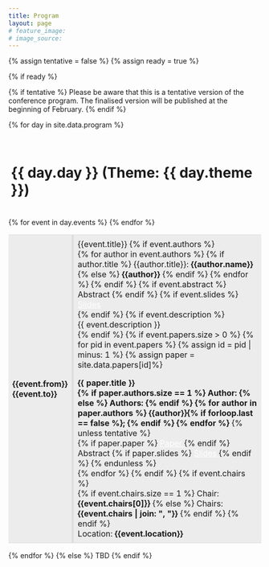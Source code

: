 ```yaml
---
title: Program
layout: page
# feature_image:
# image_source:
---
```


{% assign tentative = false %}
{% assign ready = true %}

{% if ready %}

{% if tentative %}
Please be aware that this is a tentative version of the conference program.
The finalised version will be published at the beginning of February.
{% endif %}

<style>
  td { padding: 8px;
    border-top: 1px solid #ddd;
    border-bottom: 1px solid #ddd;
  }
  .left-td {  border-right: 4px solid #ddd; }
  .right-td {  border-left: 4px solid #ddd; }
  .presentation { margin-top: 1em; }
  .btn:focus { outline: 0 !important; }
</style>

{% for day in site.data.program %}

<div style="margin-top:30px;background-color:{{ day.color }};border-radius: 5px 5px 0px 0px;padding-left: 5px;padding-bottom: 20px;padding-top: 1px;"><h1>{{ day.day }} (Theme: {{ day.theme }})</h1></div>
<table class="col-xs-12">
  <tbody>
      {% for event in day.events %}
      <tr {% if event.non-session %} style="background-color:#ececec"{% endif %}>
        <td class="left-td col-xs-1">
          <strong>{{event.from}}</strong><br>
          <strong class="text-muted">{{event.to}}</strong>
        </td>
        <td class="right-td">
          <span class="text-primary lead">{{event.title}}</span>
          {% if event.authors %}
          <br>
          {% for author in event.authors %}
            {% if author.title %}
              {{author.title}}: <strong>{{author.name}}</strong>
            {% else %}
              <strong>{{author}}</strong>
            {% endif %}
          {% endfor %}
          {% endif %}
          {% if event.abstract %}
          <br>
          <label class="abstract_btn btn btn-xs btn-info">Abstract</label>
          {% endif %}
          {% if event.slides %}
            <br>
            <a target="_blank" style="color:white" href="/2022/slides/{{event.slides}}"><label class="btn btn-xs btn-success">
            <span class="glyphicon glyphicon-circle-arrow-down"></span> Slides</label></a>
            <br>
          {% endif %}
          {% if event.description %}
            <br>
            <span class="text-muted">{{ event.description }}</span>
            <br>
          {% endif %}
          <div style="display:none;" class="abstract">
            <div style="margin-left: 30px;margin-top: 10px;" class="bg-warning">{{event.abstract}}</div>
          </div>
          {% if event.papers.size > 0 %}
            {% for pid in event.papers %}
              {% assign id = pid | minus: 1 %}
              {% assign paper = site.data.papers[id]%}
              <div class="presentation">
              <strong>{{ paper.title }}</strong>
              <br>
              <strong class="text-muted">
                {% if paper.authors.size == 1 %}
                Author:
                {% else %}
                Authors:
                {% endif %}
                {% for author in paper.authors %}
                  {{author}}{% if forloop.last == false %}; {% endif %}
                {% endfor %}
              </strong>
              {% unless tentative %}
              <br>
              {% if paper.paper %}
                <a target="_blank" style="color:white" href="{{ "/papers/" | append: paper.paper | relative_url }}">
                  <label class="btn btn-xs btn-primary"><span class="glyphicon glyphicon-circle-arrow-down"></span> Paper
                </label></a>
              {% endif %}
              <label class="abstract_btn btn btn-xs btn-info">Abstract</label>
              {% if paper.slides %}
              <a target="_blank" style="color:white" href="/2019/slides/papers/{{paper.slides}}">
                <label class="btn btn-xs btn-success"> <span class="glyphicon glyphicon-circle-arrow-down"></span> Slides</label>
              </a>
              {% endif %}
              <div style="display:none;" class="abstract">
                <div style="margin-left: 30px;margin-top: 10px;" class="bg-warning">{{paper.abstract}}</div>
              </div>
              {% endunless %}
              </div>
            {% endfor %}
          {% endif %}
          {% if event.chairs %}
            <br>
            {% if event.chairs.size == 1 %}
                Chair: <strong>{{event.chairs[0]}}</strong>
            {% else %}
                Chairs: <strong>{{event.chairs | join: ", "}}</strong>
            {% endif %}
          {% endif %}
          <br>
          Location: <strong>{{event.location}}</strong>
        </td>
      </tr>
      {% endfor %}
  </tbody>
</table>
<div stlye="margin-bottom:50px;" class="clearfix"></div>
{% endfor %}
<script>
  $( document ).ready( function() {
    $( ".abstract_btn" ).click( function(event) {
      $( event.target ).siblings( ".abstract" ).slideToggle('fast');
    });
  });
</script>
{% else %}
TBD
{% endif %}
